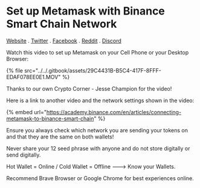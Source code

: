 # Set up Metamask with Binance Smart Chain Network

[Website](http://www.cryptocorner.finance) . [Twitter](https://twitter.com/MyCrypto\_Corner) .  [Facebook](https://www.facebook.com/cryptocorner.finance) .  [Reddit](https://www.reddit.com/r/MyCrypto\_Corner/) . [Discord ](https://discord.gg/njq465KEHp)

Watch this video to set up Metamask on your Cell Phone or your Desktop Browser:

{% file src="../../.gitbook/assets/29C4431B-B5C4-417F-8FFF-EDAF078EE0E1.MOV" %}

Thanks to our own Crypto Corner - Jesse Champion for the video!

Here is a link to another video and the network settings shown in the video:

{% embed url="https://academy.binance.com/en/articles/connecting-metamask-to-binance-smart-chain" %}

Ensure you always check which network you are sending your tokens on and that they are the same on both wallets!

Never share your 12 seed phrase with anyone and do not store digitally or send digitally.&#x20;

Hot Wallet = Online / Cold Wallet = Offline ---> Know your Wallets. &#x20;

Recommend Brave Browser or Google Chrome for best experiences online.

